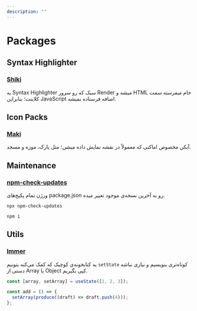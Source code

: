 ```yaml
---
description: ""
---
```


# Packages

## Syntax Highlighter

### [Shiki](https://shiki.style/)

یه Syntax Highlighter سبک که رو سرور Render میشه و HTML خام میفرسته سمت کلاینت؛ بنابراین JavaScript اضافه فرستاده نمیشه.

## Icon Packs

### [Maki](https://labs.mapbox.com/maki-icons/)

آیکن مخصوص اماکنی که معمولاً در نقشه نمایش داده میشن؛ مثل پارک، موزه و مسجد.

## Maintenance

### [npm-check-updates](https://www.npmjs.com/package/npm-check-updates)

ورژن تمام پکیج‌های package.json رو به آخرین نسخه‌ی موجود تغییر میده.

```shell
npx npm-check-updates
```

```shell
npm i
```

## Utils

### [Immer](https://immerjs.github.io/immer/)

یه کتابخونه‌ی کوچیک که کمک می‌کنه بتونیم `setState` کوتاه‌تری بنویسیم و نیازی نباشه دستی از Array یا Object کپی بگیریم.

```javascript
const [array, setArray] = useState([1, 2, 3]);

const add = () => {
  setArray(produce((draft) => draft.push(4)));
};
```
